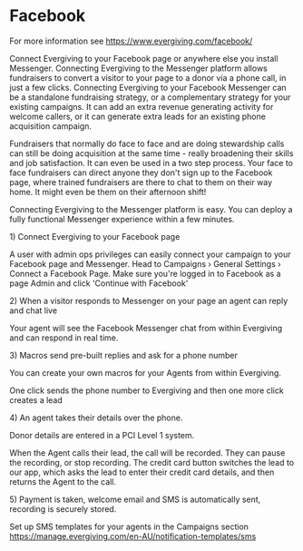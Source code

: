 # Facebook

For more information see <https://www.evergiving.com/facebook/>

Connect Evergiving to your Facebook page or anywhere else you install
Messenger. Connecting Evergiving to the Messenger platform allows
fundraisers to convert a visitor to your page to a donor via a phone
call, in just a few clicks. Connecting Evergiving to your Facebook
Messenger can be a standalone fundraising strategy, or a complementary
strategy for your existing campaigns. It can add an extra revenue
generating activity for welcome callers, or it can generate extra leads
for an existing phone acquisition campaign.

Fundraisers that normally do face to face and are doing stewardship
calls can still be doing acquisition at the same time - really
broadening their skills and job satisfaction. It can even be used in a
two step process. Your face to face fundraisers can direct anyone they
don\'t sign up to the Facebook page, where trained fundraisers are there
to chat to them on their way home. It might even be them on their
afternoon shift!

Connecting Evergiving to the Messenger platform is easy. You can deploy
a fully functional Messenger experience within a few minutes.

1\) Connect Evergiving to your Facebook page

A user with admin ops privileges can easily connect your campaign to
your Facebook page and Messenger. Head to Campaigns › General Settings ›
Connect a Facebook Page. Make sure you're logged in to Facebook as a
page Admin and click \'Continue with Facebook\'

2\) When a visitor responds to Messenger on your page an agent can reply
and chat live

Your agent will see the Facebook Messenger chat from within Evergiving
and can respond in real time.

3\) Macros send pre-built replies and ask for a phone number

You can create your own macros for your Agents from within Evergiving.

One click sends the phone number to Evergiving and then one more click
creates a lead

4\) An agent takes their details over the phone.

Donor details are entered in a PCI Level 1 system.

When the Agent calls their lead, the call will be recorded. They can
pause the recording, or stop recording. The credit card button switches
the lead to our app, which asks the lead to enter their credit card
details, and then returns the Agent to the call.

5\) Payment is taken, welcome email and SMS is automatically sent,
recording is securely stored.

Set up SMS templates for your agents in the Campaigns section
https://manage.evergiving.com/en-AU/notification-templates/sms
